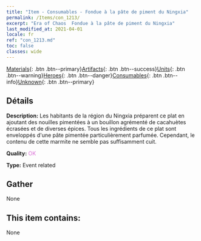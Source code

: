```yaml
---
title: "Item - Consumables - Fondue à la pâte de piment du Ningxia"
permalink: /Items/con_1213/
excerpt: "Era of Chaos  Fondue à la pâte de piment du Ningxia"
last_modified_at: 2021-04-01
locale: fr
ref: "con_1213.md"
toc: false
classes: wide
---
```

 [Materials](/fr/Items/){: .btn .btn--primary}[Artifacts](/fr/Items/Artifacts/){: .btn .btn--success}[Units](/fr/Items/Units/){: .btn .btn--warning}[Heroes](/fr/Items/Heroes/){: .btn .btn--danger}[Consumables](/fr/Items/Consumables/){: .btn .btn--info}[Unknown](/fr/Items/Unknown/){: .btn .btn--primary}

## Détails
 **Description:** Les habitants de la région du Ningxia préparent ce plat en ajoutant des nouilles pimentées à un bouillon agrémenté de cacahuètes écrasées et de diverses épices. Tous les ingrédients de ce plat sont enveloppés d'une pâte pimentée particulièrement parfumée. Cependant, le contenu de cette marmite ne semble pas suffisamment cuit.

 **Quality:** <span style="color: #DA70D6">OK</span>

 **Type:** Event related

## Gather

  None

## This item contains:

  None

